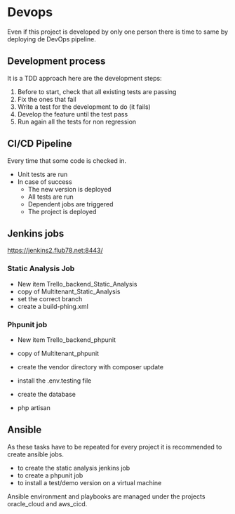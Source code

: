 # Devops

Even if this project is developed by only one person there is time to same by deploying de DevOps pipeline.

## Development process

It is a TDD approach here are the development steps:

1. Before to start, check that all existing tests are passing
2. Fix the ones that fail
3. Write a test for the development to do (it fails)
4. Develop the feature until the test pass
5. Run again all the tests for non regression


## CI/CD Pipeline

Every time that some code is checked in.

* Unit tests are run
* In case of success
  * The new version is deployed
  * All tests are run
  * Dependent jobs are triggered
  * The project is deployed


## Jenkins jobs

https://jenkins2.flub78.net:8443/


### Static Analysis Job

* New item Trello_backend_Static_Analysis
* copy of Multitenant_Static_Analysis
* set the correct branch
* create a build-phing.xml
  
### Phpunit job

* New item Trello_backend_phpunit
* copy of Multitenant_phpunit

* create the vendor directory with composer update
* install the .env.testing file
* create the database
* php artisan 

## Ansible

As these tasks have to be repeated for every project it is recommended to create ansible jobs.

* to create the static analysis jenkins job
* to create a phpunit job
* to install a test/demo version on a virtual machine

Ansible environment and playbooks are managed under the projects oracle_cloud and aws_cicd.



